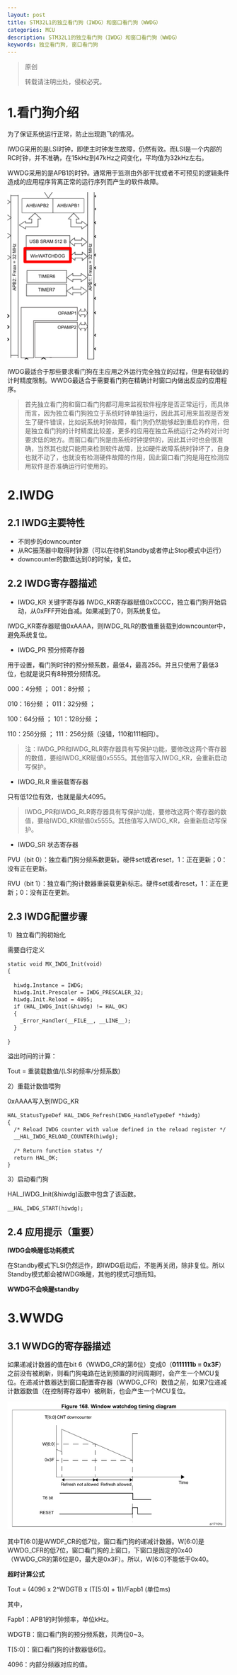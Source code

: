 ```yaml
---
layout: post
title: STM32L1的独立看门狗（IWDG）和窗口看门狗（WWDG）
categories: MCU
description: STM32L1的独立看门狗（IWDG）和窗口看门狗（WWDG）
keywords: 独立看门狗, 窗口看门狗
---
```


> 原创
> 
> 转载请注明出处，侵权必究。

# 1.看门狗介绍
为了保证系统运行正常，防止出现跑飞的情况。

IWDG采用的是LSI时钟，即使主时钟发生故障，仍然有效。而LSI是一个内部的RC时钟，并不准确，在15kHz到47kHz之间变化，平均值为32kHz左右。

WWDG采用的是APB1的时钟。通常用于监测由外部干扰或者不可预见的逻辑条件造成的应用程序背离正常的运行序列而产生的软件故障。

<img src="/images/posts/2018-4-14-WDG-of-STM32L1/WWDG_Clock.png" width="200" alt="独立看门狗的时钟来源" />

IWDG最适合于那些要求看门狗在主应用之外运行完全独立的过程，但是有较低的计时精度限制。WWDG最适合于需要看门狗在精确计时窗口内做出反应的应用程序。

>首先独立看门狗和窗口看门狗都可用来监视软件程序是否正常运行，而具体而言，因为独立看门狗独立于系统时钟单独运行，因此其可用来监视是否发生了硬件错误，比如说系统时钟故障，看门狗仍然能够起到重启的作用，但是独立看门狗的计时精度比较差，更多的应用在独立系统运行之外的对计时要求低的地方。而窗口看门狗是由系统时钟提供的，因此其计时也会很准确，当然其也就只能用来检测软件故障，比如硬件故障系统时钟坏了，自身也就不动了，也就没有检测硬件故障的作用，因此窗口看门狗是用在检测应用软件是否准确运行时使用的。
>
# 2.IWDG
## 2.1 IWDG主要特性
* 不同步的downcounter
* 从RC振荡器中取得时钟源（可以在待机Standby或者停止Stop模式中运行）
* downcounter的数值达到0的时候，复位。

## 2.2 IWDG寄存器描述	
* IWDG_KR 关键字寄存器
IWDG_KR寄存器赋值0xCCCC，独立看门狗开始启动，从0xFFF开始自减。如果减到了0，则系统复位。

IWDG_KR寄存器赋值0xAAAA，则IWDG_RLR的数值重装载到downcounter中，避免系统复位。

* IWDG_PR 预分频寄存器

用于设置，看门狗时钟的预分频系数，最低4，最高256。并且只使用了最低3位，也就是说只有8种预分频情况。

000：4分频   ；   001：8分频    ；    

010：16分频  ；   011：32分频   ；

100：64分频  ；   101：128分频  ；

110：256分频 ；   111：256分频（没错，110和111相同）。

>注：IWDG_PR和IWDG_RLR寄存器具有写保护功能，要修改这两个寄存器的数值，要给IWDG_KR赋值0x5555。其他值写入IWDG_KR，会重新启动写保护。


* IWDG_RLR 重装载寄存器

只有低12位有效，也就是最大4095。

>IWDG_PR和IWDG_RLR寄存器具有写保护功能，要修改这两个寄存器的数值，要给IWDG_KR赋值0x5555。其他值写入IWDG_KR，会重新启动写保护。

* IWDG_SR 状态寄存器

PVU（bit 0）：独立看门狗分频系数更新。硬件set或者reset，1：正在更新；0：没有正在更新。

RVU（bit 1）：独立看门狗计数器重装载更新标志。硬件set或者reset，1：正在更新；0：没有正在更新。

## 2.3 IWDG配置步骤
1）独立看门狗初始化

需要自行定义

```
static void MX_IWDG_Init(void)
{

  hiwdg.Instance = IWDG;
  hiwdg.Init.Prescaler = IWDG_PRESCALER_32;
  hiwdg.Init.Reload = 4095;
  if (HAL_IWDG_Init(&hiwdg) != HAL_OK)
  {
    _Error_Handler(__FILE__, __LINE__);
  }

}
```	
溢出时间的计算：

Tout = 重装载数值/(LSI的频率/分频系数)

2）重载计数值喂狗

0xAAAA写入到IWDG_KR

```
HAL_StatusTypeDef HAL_IWDG_Refresh(IWDG_HandleTypeDef *hiwdg)
{
  /* Reload IWDG counter with value defined in the reload register */
  __HAL_IWDG_RELOAD_COUNTER(hiwdg);

  /* Return function status */
  return HAL_OK;
}
```

3）启动看门狗

HAL_IWDG_Init(&hiwdg)函数中包含了该函数。

```
__HAL_IWDG_START(hiwdg);
```

## 2.4 应用提示（重要）

**IWDG会唤醒低功耗模式**

在Standby模式下LSI仍然运作，即IWDG启动后，不能再关闭，除非复位。所以Standby模式都会被IWDG唤醒，其他的模式可想而知。

**WWDG不会唤醒standby**


# 3.WWDG
## 3.1 WWDG的寄存器描述
如果递减计数器的值在bit 6（WWDG_CR的第6位）变成0（**0111111b = 0x3F**）之前没有被刷新，则看门狗电路在达到预置的时间周期时，会产生一个MCU复位。在递减计数器达到窗口配置寄存器（WWDG_CFR）数值之前，如果7位递减计数器数值（在控制寄存器中）被刷新，也会产生一个MCU复位。

<img src="/images/posts/2018-4-14-WDG-of-STM32L1/WWDG.png" width="500" alt="独立看门狗的工作原理" />

其中T[6:0]是WWDF_CR的低7位，窗口看门狗的递减计数器。W[6:0]是WWDG_CFR的低7位，窗口看门狗的上窗口，下窗口是固定的0x40（WWDG_CR的第6位是0，最大是0x3F）。所以，W[6:0]不能低于0x40。

**超时计算公式**

Tout = (4096 x 2^WDGTB x (T[5:0] + 1))/Fapb1  (单位ms)

其中，

Fapb1：APB1的时钟频率，单位kHz。

WDGTB：窗口看门狗的预分频系数，共两位0~3。

T[5:0]：窗口看门狗的计数器低6位。

4096：内部分频器对应的值。



